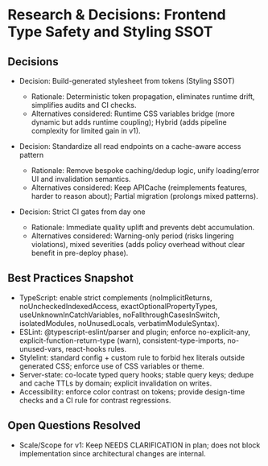 # Research & Decisions: Frontend Type Safety and Styling SSOT

## Decisions

- Decision: Build-generated stylesheet from tokens (Styling SSOT)
  - Rationale: Deterministic token propagation, eliminates runtime drift, simplifies audits and CI checks.
  - Alternatives considered: Runtime CSS variables bridge (more dynamic but adds runtime coupling); Hybrid (adds pipeline complexity for limited gain in v1).

- Decision: Standardize all read endpoints on a cache-aware access pattern
  - Rationale: Remove bespoke caching/dedup logic, unify loading/error UI and invalidation semantics.
  - Alternatives considered: Keep APICache (reimplements features, harder to reason about); Partial migration (prolongs mixed patterns).

- Decision: Strict CI gates from day one
  - Rationale: Immediate quality uplift and prevents debt accumulation.
  - Alternatives considered: Warning-only period (risks lingering violations), mixed severities (adds policy overhead without clear benefit in pre-deploy phase).

## Best Practices Snapshot

- TypeScript: enable strict complements (noImplicitReturns, noUncheckedIndexedAccess, exactOptionalPropertyTypes, useUnknownInCatchVariables, noFallthroughCasesInSwitch, isolatedModules, noUnusedLocals, verbatimModuleSyntax).
- ESLint: @typescript-eslint/parser and plugin; enforce no-explicit-any, explicit-function-return-type (warn), consistent-type-imports, no-unused-vars, react-hooks rules.
- Stylelint: standard config + custom rule to forbid hex literals outside generated CSS; enforce use of CSS variables or theme.
- Server-state: co-locate typed query hooks; stable query keys; dedupe and cache TTLs by domain; explicit invalidation on writes.
- Accessibility: enforce color contrast on tokens; provide design-time checks and a CI rule for contrast regressions.

## Open Questions Resolved

- Scale/Scope for v1: Keep NEEDS CLARIFICATION in plan; does not block implementation since architectural changes are internal.

